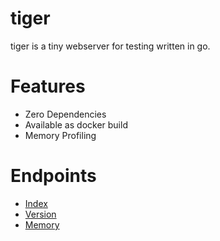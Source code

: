 # tiger

tiger is a tiny webserver for testing written in go.


# Features

* Zero Dependencies
* Available as docker build
* Memory Profiling


# Endpoints

* [Index](http://localhost:8080/)
* [Version](http://localhost:8080/version)
* [Memory](http://localhost:8080/memory)
